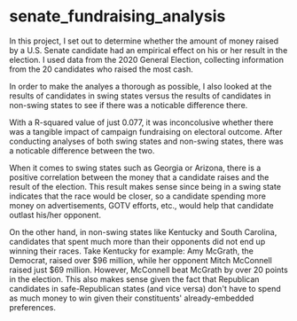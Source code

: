 # senate_fundraising_analysis

In this project, I set out to determine whether the amount of money raised by a U.S. Senate candidate had an empirical effect on his or her result in the election.  I used data from the 2020 General Election, collecting information from the 20 candidates who raised the most cash.  

In order to make the analyes a thorough as possible, I also looked at the results of candidates in swing states versus the results of candidates in non-swing states to see if there was a noticable difference there.  

With a R-squared value of just 0.077, it was inconcolusive whether there was a tangible impact of campaign fundraising on electoral outcome.  After conducting analyses of both swing states and non-swing states, there was a noticable difference between the two.

When it comes to swing states such as Georgia or Arizona, there is a positive correlation between the money that a candidate raises and the result of the election. 
This result makes sense since being in a swing state indicates that the race would be closer, so a candidate spending more money on advertisements, GOTV efforts, etc., would help that candidate outlast his/her opponent.  

On the other hand, in non-swing states like Kentucky and South Carolina, candidates that spent much more than their opponents did not end up winning their races.  Take Kentucky for example: Amy McGrath, the Democrat, raised over $96 million, while her opponent Mitch McConnell raised just $69 million. However, McConnell beat McGrath by over 20 points in the election.  This also makes sense given the fact that Republican candidates in safe-Republican states (and vice versa) don't have to spend as much money to win given their constituents' already-embedded preferences.  
